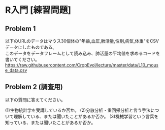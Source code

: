 # R入門 [練習問題]

## Problem 1
以下のURLのデータはマウス30個体の"年齢,血圧,肺活量,性別,病気,体重"をCSVデータにしたものである。<br>
このデータをデータフレームとして読み込み、肺活量の平均値を求めるコードを書いてください。
https://raw.githubusercontent.com/CropEvol/lecture/master/data/L10_mouse_data.csv

## Problem 2 (調査用)
以下の質問に答えてください。

(1)生物統計学を受講しているか否か。
(2)分散分析・重回帰分析と言う手法について理解している、または聞いたことがあるか否か。
(3)機械学習という言葉を知っている、または聞いたことがあるか否か。

